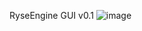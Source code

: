 RyseEngine GUI v0.1
![image](https://github.com/user-attachments/assets/ef8f2633-bf15-4b33-8da9-be20456eadf8)
